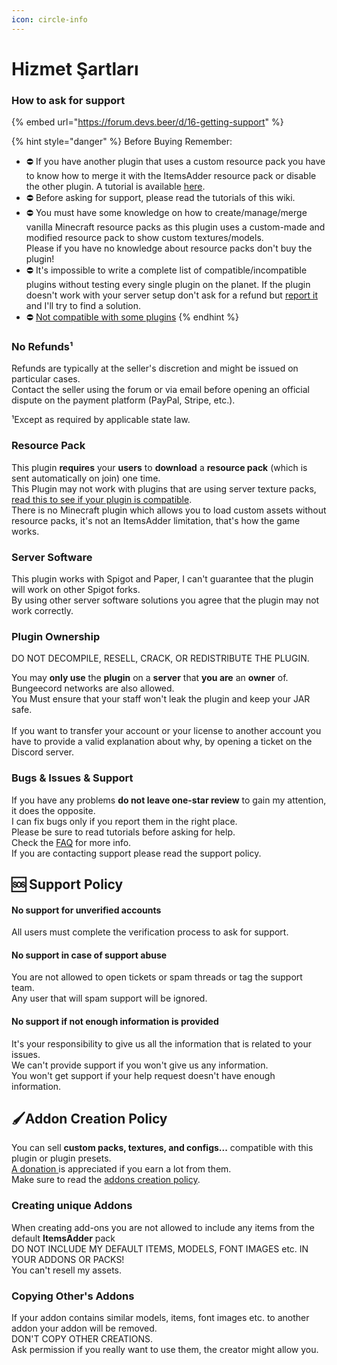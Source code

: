 ```yaml
---
icon: circle-info
---
```


# Hizmet Şartları

### How to ask for support

{% embed url="https://forum.devs.beer/d/16-getting-support" %}

{% hint style="danger" %}
Before Buying Remember:

* ⛔ If you have another plugin that uses a custom resource pack you have to know how to merge it with the ItemsAdder resource pack or disable the other plugin. A tutorial is available [here](../plugin-usage/merge-resourcepacks.md).
* ⛔ Before asking for support, please read the tutorials of this wiki.
* ⛔ You must have some knowledge on how to create/manage/merge vanilla Minecraft resource packs as this plugin uses a custom-made and modified resource pack to show custom textures/models.\
  Please if you have no knowledge about resource packs don't buy the plugin!
* ⛔ It's impossible to write a complete list of compatible/incompatible plugins without testing every single plugin on the planet. If the plugin doesn't work with your server setup don't ask for a refund but [report it](tos.md#how-to-ask-for-support-properly) and I'll try to find a solution.
* ⛔ [Not compatible with some plugins](https://itemsadder.devs.beer/compatibility-with-other-plugins/not-compatible)
{% endhint %}

### No Refunds¹

Refunds are typically at the seller's discretion and might be issued on particular cases.\
Contact the seller using the forum or via email before opening an official dispute on the payment platform (PayPal, Stripe, etc.).

¹Except as required by applicable state law.

### Resource Pack

This plugin **requires** your **users** to **download** a **resource pack** (which is sent automatically on join) one time.\
This Plugin may not work with plugins that are using server texture packs, [read this to see if your plugin is compatible](../compatibility-with-other-plugins/).\
There is no Minecraft plugin which allows you to load custom assets without resource packs, it's not an ItemsAdder limitation, that's how the game works.

### Server Software

This plugin works with Spigot and Paper, I can't guarantee that the plugin will work on other Spigot forks.\
By using other server software solutions you agree that the plugin may not work correctly.

### **Plugin Ownership**

DO NOT DECOMPILE, RESELL, CRACK, OR REDISTRIBUTE THE PLUGIN.

You may **only use** the **plugin** on a **server** that **you are** an **owner** of.\
Bungeecord networks are also allowed.\
You Must ensure that your staff won't leak the plugin and keep your JAR safe.\
\
If you want to transfer your account or your license to another account you have to provide a valid explanation about why, by opening a ticket on the Discord server.

### Bugs & Issues & Support

If you have any problems **do not leave one-star review** to gain my attention, it does the opposite.\
I can fix bugs only if you report them in the right place.\
Please be sure to read tutorials before asking for help.\
Check the [FAQ](https://itemsadder.devs.beer/faq) for more info.\
If you are contacting support please read the support policy.

## 🆘 Support Policy

#### No support for unverified accounts

All users must complete the verification process to ask for support.

#### No support in case of support abuse

You are not allowed to open tickets or spam threads or tag the support team.\
Any user that will spam support will be ignored.

#### No support if not enough information is provided

It's your responsibility to give us all the information that is related to your issues.\
We can't provide support if you won't give us any information.\
You won't get support if your help request doesn't have enough information.

## 🖌️Addon Creation Policy

You can sell **custom packs, textures, and configs...** compatible with this plugin or plugin presets.\
[A donation ](http://a.devs.beer/lonedevdonate)is appreciated if you earn a lot from them.\
Make sure to read the [addons creation policy](tos.md#addon-creation-policy).

### Creating unique Addons

When creating add-ons you are not allowed to include any items from the default **ItemsAdder** pack\
DO NOT INCLUDE MY DEFAULT ITEMS, MODELS, FONT IMAGES etc. IN YOUR ADDONS OR PACKS!\
You can't resell my assets.

### Copying Other's Addons

If your addon contains similar models, items, font images etc. to another addon your addon will be removed.\
DON'T COPY OTHER CREATIONS.\
Ask permission if you really want to use them, the creator might allow you.
